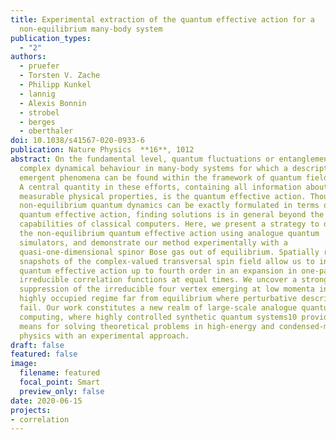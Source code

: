 ```yaml
---
title: Experimental extraction of the quantum effective action for a
  non-equilibrium many-body system
publication_types:
  - "2"
authors:
  - pruefer
  - Torsten V. Zache
  - Philipp Kunkel
  - lannig
  - Alexis Bonnin
  - strobel
  - berges
  - oberthaler
doi: 10.1038/s41567-020-0933-6
publication: Nature Physics  **16**, 1012
abstract: On the fundamental level, quantum fluctuations or entanglement lead to
  complex dynamical behaviour in many-body systems for which a description as
  emergent phenomena can be found within the framework of quantum field theory.
  A central quantity in these efforts, containing all information about the
  measurable physical properties, is the quantum effective action. Though
  non-equilibrium quantum dynamics can be exactly formulated in terms of the
  quantum effective action, finding solutions is in general beyond the
  capabilities of classical computers. Here, we present a strategy to determine
  the non-equilibrium quantum effective action using analogue quantum
  simulators, and demonstrate our method experimentally with a
  quasi-one-dimensional spinor Bose gas out of equilibrium. Spatially resolved
  snapshots of the complex-valued transversal spin field allow us to infer the
  quantum effective action up to fourth order in an expansion in one-particle
  irreducible correlation functions at equal times. We uncover a strong
  suppression of the irreducible four vertex emerging at low momenta in the
  highly occupied regime far from equilibrium where perturbative descriptions
  fail. Our work constitutes a new realm of large-scale analogue quantum
  computing, where highly controlled synthetic quantum systems10 provide the
  means for solving theoretical problems in high-energy and condensed-matter
  physics with an experimental approach.
draft: false
featured: false
image:
  filename: featured
  focal_point: Smart
  preview_only: false
date: 2020-06-15
projects:
- correlation
---
```

